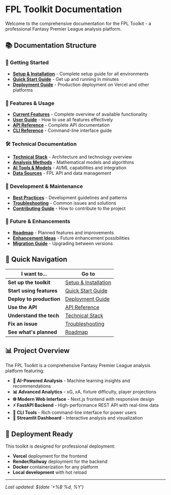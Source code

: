 # FPL Toolkit Documentation

Welcome to the comprehensive documentation for the FPL Toolkit - a professional Fantasy Premier League analysis platform.

## 📚 Documentation Structure

### 🚀 Getting Started
- [**Setup & Installation**](./Setup-Installation.md) - Complete setup guide for all environments
- [**Quick Start Guide**](./Quick-Start.md) - Get up and running in minutes
- [**Deployment Guide**](./Deployment.md) - Production deployment on Vercel and other platforms

### 🎯 Features & Usage
- [**Current Features**](./Features.md) - Complete overview of available functionality
- [**User Guide**](./User-Guide.md) - How to use all features effectively
- [**API Reference**](./API-Reference.md) - Complete API documentation
- [**CLI Reference**](./CLI-Reference.md) - Command-line interface guide

### 🛠️ Technical Documentation
- [**Technical Stack**](./Technical-Stack.md) - Architecture and technology overview
- [**Analysis Methods**](./Analysis-Methods.md) - Mathematical models and algorithms
- [**AI Tools & Models**](./AI-Tools.md) - AI/ML capabilities and integration
- [**Data Sources**](./Data-Sources.md) - FPL API and data management

### 🔧 Development & Maintenance
- [**Best Practices**](./Best-Practices.md) - Development guidelines and patterns
- [**Troubleshooting**](./Troubleshooting.md) - Common issues and solutions
- [**Contributing Guide**](./Contributing.md) - How to contribute to the project

### 🚀 Future & Enhancements
- [**Roadmap**](./Roadmap.md) - Planned features and improvements
- [**Enhancement Ideas**](./Enhancement-Ideas.md) - Future enhancement possibilities
- [**Migration Guide**](./Migration-Guide.md) - Upgrading between versions

## 🎯 Quick Navigation

| I want to... | Go to |
|---------------|--------|
| **Set up the toolkit** | [Setup & Installation](./Setup-Installation.md) |
| **Start using features** | [Quick Start Guide](./Quick-Start.md) |
| **Deploy to production** | [Deployment Guide](./Deployment.md) |
| **Use the API** | [API Reference](./API-Reference.md) |
| **Understand the tech** | [Technical Stack](./Technical-Stack.md) |
| **Fix an issue** | [Troubleshooting](./Troubleshooting.md) |
| **See what's planned** | [Roadmap](./Roadmap.md) |

## 📊 Project Overview

The FPL Toolkit is a comprehensive Fantasy Premier League analysis platform featuring:

- **🔮 AI-Powered Analysis** - Machine learning insights and recommendations
- **📊 Advanced Analytics** - xG, xA, fixture difficulty, player projections
- **🌐 Modern Web Interface** - Next.js frontend with responsive design
- **⚡ FastAPI Backend** - High-performance REST API with real-time data
- **📱 CLI Tools** - Rich command-line interface for power users
- **🎨 Streamlit Dashboard** - Interactive analysis and visualization

## 🚀 Deployment Ready

This toolkit is designed for professional deployment:
- **Vercel** deployment for the frontend
- **Render/Railway** deployment for the backend
- **Docker** containerization for any platform
- **Local development** with hot reload

---

*Last updated: $(date '+%B %d, %Y')*